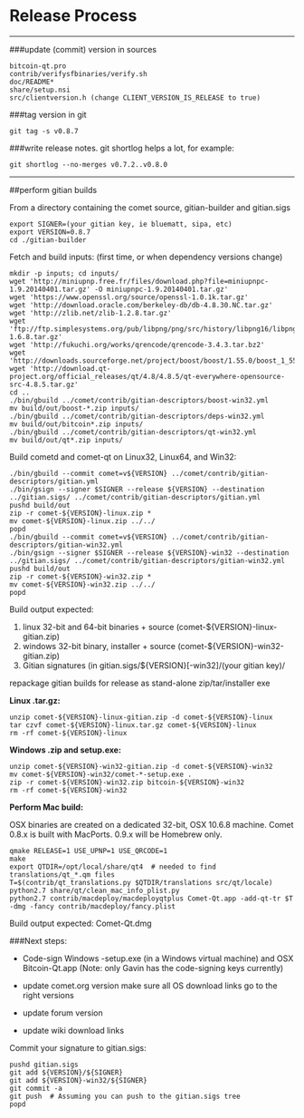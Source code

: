 Release Process
====================

* * *

###update (commit) version in sources


	bitcoin-qt.pro
	contrib/verifysfbinaries/verify.sh
	doc/README*
	share/setup.nsi
	src/clientversion.h (change CLIENT_VERSION_IS_RELEASE to true)

###tag version in git

	git tag -s v0.8.7

###write release notes. git shortlog helps a lot, for example:

	git shortlog --no-merges v0.7.2..v0.8.0

* * *

##perform gitian builds

 From a directory containing the comet source, gitian-builder and gitian.sigs
  
	export SIGNER=(your gitian key, ie bluematt, sipa, etc)
	export VERSION=0.8.7
	cd ./gitian-builder

 Fetch and build inputs: (first time, or when dependency versions change)

	mkdir -p inputs; cd inputs/
	wget 'http://miniupnp.free.fr/files/download.php?file=miniupnpc-1.9.20140401.tar.gz' -O miniupnpc-1.9.20140401.tar.gz'
	wget 'https://www.openssl.org/source/openssl-1.0.1k.tar.gz'
	wget 'http://download.oracle.com/berkeley-db/db-4.8.30.NC.tar.gz'
	wget 'http://zlib.net/zlib-1.2.8.tar.gz'
	wget 'ftp://ftp.simplesystems.org/pub/libpng/png/src/history/libpng16/libpng-1.6.8.tar.gz'
	wget 'http://fukuchi.org/works/qrencode/qrencode-3.4.3.tar.bz2'
	wget 'http://downloads.sourceforge.net/project/boost/boost/1.55.0/boost_1_55_0.tar.bz2'
	wget 'http://download.qt-project.org/official_releases/qt/4.8/4.8.5/qt-everywhere-opensource-src-4.8.5.tar.gz'
	cd ..
	./bin/gbuild ../comet/contrib/gitian-descriptors/boost-win32.yml
	mv build/out/boost-*.zip inputs/
	./bin/gbuild ../comet/contrib/gitian-descriptors/deps-win32.yml
	mv build/out/bitcoin*.zip inputs/
	./bin/gbuild ../comet/contrib/gitian-descriptors/qt-win32.yml
	mv build/out/qt*.zip inputs/

 Build cometd and comet-qt on Linux32, Linux64, and Win32:
  
	./bin/gbuild --commit comet=v${VERSION} ../comet/contrib/gitian-descriptors/gitian.yml
	./bin/gsign --signer $SIGNER --release ${VERSION} --destination ../gitian.sigs/ ../comet/contrib/gitian-descriptors/gitian.yml
	pushd build/out
	zip -r comet-${VERSION}-linux.zip *
	mv comet-${VERSION}-linux.zip ../../
	popd
	./bin/gbuild --commit comet=v${VERSION} ../comet/contrib/gitian-descriptors/gitian-win32.yml
	./bin/gsign --signer $SIGNER --release ${VERSION}-win32 --destination ../gitian.sigs/ ../comet/contrib/gitian-descriptors/gitian-win32.yml
	pushd build/out
	zip -r comet-${VERSION}-win32.zip *
	mv comet-${VERSION}-win32.zip ../../
	popd

  Build output expected:

  1. linux 32-bit and 64-bit binaries + source (comet-${VERSION}-linux-gitian.zip)
  2. windows 32-bit binary, installer + source (comet-${VERSION}-win32-gitian.zip)
  3. Gitian signatures (in gitian.sigs/${VERSION}[-win32]/(your gitian key)/

repackage gitian builds for release as stand-alone zip/tar/installer exe

**Linux .tar.gz:**

	unzip comet-${VERSION}-linux-gitian.zip -d comet-${VERSION}-linux
	tar czvf comet-${VERSION}-linux.tar.gz comet-${VERSION}-linux
	rm -rf comet-${VERSION}-linux

**Windows .zip and setup.exe:**

	unzip comet-${VERSION}-win32-gitian.zip -d comet-${VERSION}-win32
	mv comet-${VERSION}-win32/comet-*-setup.exe .
	zip -r comet-${VERSION}-win32.zip bitcoin-${VERSION}-win32
	rm -rf comet-${VERSION}-win32

**Perform Mac build:**

  OSX binaries are created on a dedicated 32-bit, OSX 10.6.8 machine.
  Comet 0.8.x is built with MacPorts.  0.9.x will be Homebrew only.

	qmake RELEASE=1 USE_UPNP=1 USE_QRCODE=1
	make
	export QTDIR=/opt/local/share/qt4  # needed to find translations/qt_*.qm files
	T=$(contrib/qt_translations.py $QTDIR/translations src/qt/locale)
	python2.7 share/qt/clean_mac_info_plist.py
	python2.7 contrib/macdeploy/macdeployqtplus Comet-Qt.app -add-qt-tr $T -dmg -fancy contrib/macdeploy/fancy.plist

 Build output expected: Comet-Qt.dmg

###Next steps:

* Code-sign Windows -setup.exe (in a Windows virtual machine) and
  OSX Bitcoin-Qt.app (Note: only Gavin has the code-signing keys currently)

* update comet.org version
  make sure all OS download links go to the right versions

* update forum version

* update wiki download links

Commit your signature to gitian.sigs:

	pushd gitian.sigs
	git add ${VERSION}/${SIGNER}
	git add ${VERSION}-win32/${SIGNER}
	git commit -a
	git push  # Assuming you can push to the gitian.sigs tree
	popd

